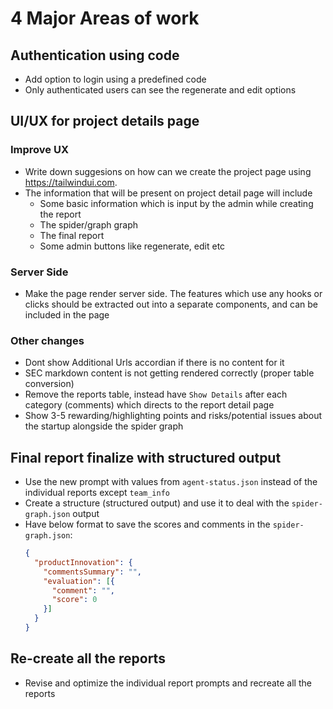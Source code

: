 # 4 Major Areas of work

## Authentication using code
- Add option to login using a predefined code
- Only authenticated users can see the regenerate and edit options

## UI/UX for project details page
### Improve UX
- Write down suggesions on how can we create the project page using https://tailwindui.com. 
- The information that will be present on project detail page will include
  - Some basic information which is input by the admin while creating the report
  - The spider/graph graph
  - The final report
  - Some admin buttons like regenerate, edit etc

### Server Side
- Make the page render server side. The features which use any hooks or clicks should be extracted out into a separate
components, and can be included in the page


### Other changes
- Dont show Additional Urls accordian if there is no content for it
- SEC markdown content is not getting rendered correctly (proper table conversion)
- Remove the reports table, instead have `Show Details` after each category (comments) which directs to the report detail page
- Show 3-5 rewarding/highlighting points and risks/potential issues about the startup alongside the spider graph

## Final report finalize with structured output
- Use the new prompt with values from `agent-status.json` instead of the individual reports except `team_info`
- Create a structure (structured output) and use it to deal with the `spider-graph.json` output
- Have below format to save the scores and comments in the `spider-graph.json`:
  ```json
  {
    "productInnovation": {
      "commentsSummary": "",
      "evaluation": [{
        "comment": "",
        "score": 0
      }]
    }
  }
  ```
  
## Re-create all the reports
- Revise and optimize the individual report prompts and recreate all the reports
  

